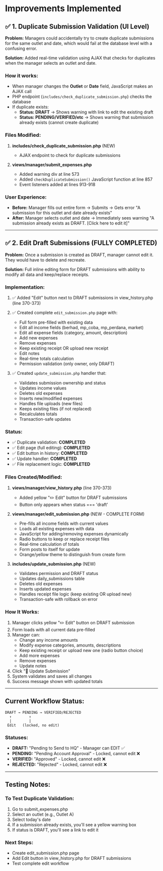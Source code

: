 # Improvements Implemented

## ✅ 1. Duplicate Submission Validation (UI Level)

**Problem:** Managers could accidentally try to create duplicate submissions for the same outlet and date, which would fail at the database level with a confusing error.

**Solution:** Added real-time validation using AJAX that checks for duplicates when the manager selects an outlet and date.

### How it works:
- When manager changes the **Outlet** or **Date** field, JavaScript makes an AJAX call
- PHP endpoint (`includes/check_duplicate_submission.php`) checks the database
- If duplicate exists:
  - **Status: DRAFT** → Shows warning with link to edit the existing draft
  - **Status: PENDING/VERIFIED/etc** → Shows warning that submission already exists (cannot create duplicate)

### Files Modified:
1. **includes/check_duplicate_submission.php** (NEW)
   - AJAX endpoint to check for duplicate submissions

2. **views/manager/submit_expenses.php**
   - Added warning div at line 573
   - Added `checkDuplicateSubmission()` JavaScript function at line 857
   - Event listeners added at lines 913-918

### User Experience:
- **Before:** Manager fills out entire form → Submits → Gets error "A submission for this outlet and date already exists"
- **After:** Manager selects outlet and date → Immediately sees warning "A submission already exists as DRAFT. [Click here to edit it]"

---

## ✅ 2. Edit Draft Submissions (FULLY COMPLETED)

**Problem:** Once a submission is created as DRAFT, manager cannot edit it. They would have to delete and recreate.

**Solution:** Full inline editing form for DRAFT submissions with ability to modify all data and keep/replace receipts.

### Implementation:
1. ✅ Added "Edit" button next to DRAFT submissions in view_history.php (line 370-373)
2. ✅ Created complete `edit_submission.php` page with:
   - Full form pre-filled with existing data
   - Edit all income fields (berhad, mp_coba, mp_perdana, market)
   - Edit all expense fields (category, amount, description)
   - Add new expenses
   - Remove expenses
   - Keep existing receipt OR upload new receipt
   - Edit notes
   - Real-time totals calculation
   - Permission validation (only owner, only DRAFT)

3. ✅ Created `update_submission.php` handler that:
   - Validates submission ownership and status
   - Updates income values
   - Deletes old expenses
   - Inserts new/modified expenses
   - Handles file uploads (new files)
   - Keeps existing files (if not replaced)
   - Recalculates totals
   - Transaction-safe updates

### Status:
- ✅ Duplicate validation: **COMPLETED**
- ✅ Edit page (full editing): **COMPLETED**
- ✅ Edit button in history: **COMPLETED**
- ✅ Update handler: **COMPLETED**
- ✅ File replacement logic: **COMPLETED**

### Files Created/Modified:
1. **views/manager/view_history.php** (line 370-373)
   - Added yellow "✏️ Edit" button for DRAFT submissions
   - Button only appears when status === 'draft'

2. **views/manager/edit_submission.php** (NEW - COMPLETE FORM)
   - Pre-fills all income fields with current values
   - Loads all existing expenses with data
   - JavaScript for adding/removing expenses dynamically
   - Radio buttons to keep or replace receipt files
   - Real-time calculation of totals
   - Form posts to itself for update
   - Orange/yellow theme to distinguish from create form

3. **includes/update_submission.php** (NEW)
   - Validates permission and DRAFT status
   - Updates daily_submissions table
   - Deletes old expenses
   - Inserts updated expenses
   - Handles receipt file logic (keep existing OR upload new)
   - Transaction-safe with rollback on error

### How It Works:
1. Manager clicks yellow "✏️ Edit" button on DRAFT submission
2. Form loads with all current data pre-filled
3. Manager can:
   - Change any income amounts
   - Modify expense categories, amounts, descriptions
   - Keep existing receipt or upload new one (radio button choice)
   - Add more expenses
   - Remove expenses
   - Update notes
4. Click "💾 Update Submission"
5. System validates and saves all changes
6. Success message shown with updated totals

---

## Current Workflow Status:

```
DRAFT → PENDING → VERIFIED/REJECTED
  ↑        ↑
  |        |
 Edit   (locked, no edit)
```

### Statuses:
- **DRAFT:** "Pending to Send to HQ" - Manager can EDIT ✅
- **PENDING:** "Pending Account Approval" - Locked, cannot edit ❌
- **VERIFIED:** "Approved" - Locked, cannot edit ❌
- **REJECTED:** "Rejected" - Locked, cannot edit ❌

---

## Testing Notes:

### To Test Duplicate Validation:
1. Go to submit_expenses.php
2. Select an outlet (e.g., Outlet A)
3. Select today's date
4. If a submission already exists, you'll see a yellow warning box
5. If status is DRAFT, you'll see a link to edit it

### Next Steps:
- Create edit_submission.php page
- Add Edit button in view_history.php for DRAFT submissions
- Test complete edit workflow
